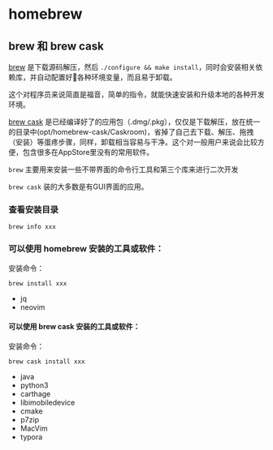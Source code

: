 # homebrew

## brew 和 brew cask

[brew](https://brew.sh/) 是下载源码解压，然后 `./configure && make install`，同时会安装相关依赖库，并自动配置好各种环境变量，而且易于卸载。

这个对程序员来说简直是福音，简单的指令，就能快速安装和升级本地的各种开发环境。

[brew cask](https://caskroom.github.io/) 是已经编译好了的应用包（.dmg/.pkg），仅仅是下载解压，放在统一的目录中(opt/homebrew-cask/Caskroom)，省掉了自己去下载、解压、拖拽（安装）等蛋疼步骤，同样，卸载相当容易与干净。这个对一般用户来说会比较方便，包含很多在AppStore里没有的常用软件。

`brew` 主要用来安装一些不带界面的命令行工具和第三个库来进行二次开发

`brew cask` 装的大多数是有GUI界面的应用。

### 查看安装目录

	brew info xxx

### 可以使用 homebrew 安装的工具或软件：

安装命令：

	brew install xxx


* jq
* neovim


#### 可以使用 brew cask 安装的工具或软件：

安装命令：

	brew cask install xxx

* java
* python3
* carthage
* libimobiledevice
* cmake
* p7zip
* MacVim
* typora




